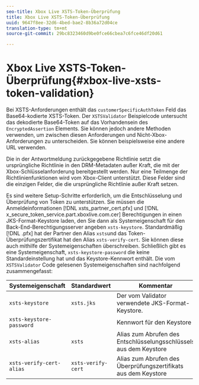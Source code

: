 ```yaml
---
seo-title: Xbox Live XSTS-Token-Überprüfung
title: Xbox Live XSTS-Token-Überprüfung
uuid: 9647f8ee-32d6-4bed-bae2-8b36a72d04ce
translation-type: tm+mt
source-git-commit: 29bc8323460d9be0fce66cbea7c6fce46df20d61

---
```



# Xbox Live XSTS-Token-Überprüfung{#xbox-live-xsts-token-validation}

Bei XSTS-Anforderungen enthält das `customerSpecificAuthToken` Feld das Base64-kodierte XSTS-Token. Der `XSTSValidator` Beispielcode untersucht das dekodierte Base64-Token auf das Vorhandensein des `EncryptedAssertion` Elements. Sie können jedoch andere Methoden verwenden, um zwischen diesen Anforderungen und Nicht-Xbox-Anforderungen zu unterscheiden. Sie können beispielsweise eine andere URL verwenden.

Die in der Antwortmeldung zurückgegebene Richtlinie setzt die ursprüngliche Richtlinie in den DRM-Metadaten außer Kraft, die mit der Xbox-Schlüsselanforderung bereitgestellt werden. Nur eine Teilmenge der Richtlinienfunktionen wird vom Xbox-Client unterstützt. Diese Felder sind die einzigen Felder, die die ursprüngliche Richtlinie außer Kraft setzen.

Es sind weitere Setup-Schritte erforderlich, um die Entschlüsselung und Überprüfung von Token zu unterstützen. Sie müssen die Anmeldeinformationen [!DNL xsts_partner_cert.pfx] und [!DNL x_secure_token_service.part.xboxlive.com.cer] Berechtigungen in einen JKS-Format-Keystore laden, den Sie dann als Systemeigenschaft für den Back-End-Berechtigungsserver angeben `xsts-keystore`. Standardmäßig [!DNL .pfx] hat der Partner den Alias `xsts`und das Token-Überprüfungszertifikat hat den Alias `xsts-verify-cert`. Sie können diese auch mithilfe der Systemeigenschaften überschreiben. Schließlich gibt es eine Systemeigenschaft, `xsts-keystore-password` die keine Standardeinstellung hat und das Keystore-Kennwort enthält. Die vom `XSTSValidator` Code gelesenen Systemeigenschaften sind nachfolgend zusammengefasst:

| Systemeigenschaft | Standardwert | Kommentar |
|---|---|---|
| `xsts-keystore` | `xsts.jks` | Der vom Validator verwendete JKS-Format-Keystore. |
| `xsts-keystore-password` |  | Kennwort für den Keystore |
| `xsts-alias` | `xsts` | Alias zum Abrufen des Entschlüsselungsschlüssels aus dem Keystore |
| `xsts-verify-cert-alias` | `xsts-verify-cert` | Alias zum Abrufen des Überprüfungszertifikats aus dem Keystore |

